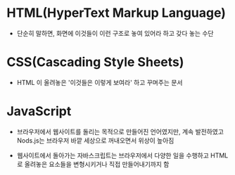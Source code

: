 # HTML(HyperText Markup Language)

- 단순히 말하면, 화면에 이것들이 이런 구조로 놓여 있어라 하고 갖다 놓는 수단



# CSS(Cascading Style Sheets)

- HTML 이 올려놓은 '이것들은 이렇게 보여라' 하고 꾸며주는 문서





# JavaScript

- 브라우저에서 웹사이트를 돌리는 목적으로 만들어진 언어였지만, 계속 발전하였고 Nods.js는 브라우저 바깥 세상으로 꺼내오면서 위상이 높아짐

- 웹사이트에서 돌아가는 자바스크립트는 브라우저에서 다양한 일을 수행하고 HTML로 올려놓은 요소들을 변형시키거나 직접 만들어내기까지 함